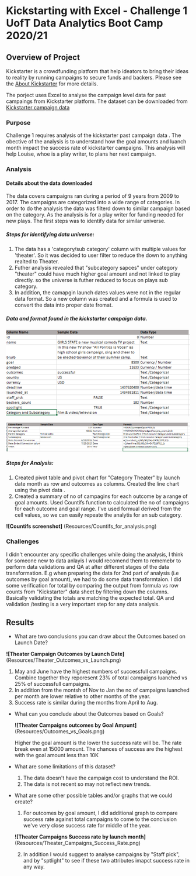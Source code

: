 # Kickstarting with Excel - Challenge 1 UofT Data Analytics Boot Camp 2020/21

## Overview of Project
Kickstarter is a crowdfunding platform that help ideators to bring their ideas to reality by running campaigns to secure funds and backers. 
Please see the [About Kickstarter](https://www.kickstarter.com/about?ref=global-footer) for more details.

The porject uses Excel to analyse the campaign level data for past campaings from  Kickstarter  platform.
The dataset can be downloaded from [Kickstarter campaign data](https://2u-data-curriculum-team.s3.amazonaws.com/dataviz-online/module_1/data-1-1-3-StarterBook.xlsx)

### Purpose
Challenge 1 requires analysis of the kickstarter past campaign data . The obective of the analysis is to understand how the goal amounts and luanch month impact the success rate of kickstarter campaigns. This analysis will help Louise, whoe is a play writer, to plans her next campaign.

### Analysis

#### Details about the data downloaded
The data covers campaigns ran during a period of 9 years from 2009 to 2017. The campaigns are categorized into a wide range of categories. In order to do the analysis the data was filterd down to similar campaign based on the category. As the analysis is for a play writer for funding needed for new plays. The first steps was to identify data for similar universe. 
##### Steps for identifying data universe:

1. The data has a 'category/sub category' column with multiple values for 'theater'. So it was decided to user filter to reduce the down to anything realted to Theater.
2. Futher analysis revealed that "subcategory sapces" under category "theater" could have much higher goal amount and not linked to play directly. so the universe is futher reduced to focus on plays sub category.
3. In addition, the camapgin launch dates values were not in the regular data format. So a new column was created and a formula is used to convert the data into proper date fromat. 

##### Data and format found in the kickstarter campaign data.
![Data dictionary for campapign data](Resources/Kickstarter_campaign_data_dictionary.png)

![Additional columns created for analysis](Resources/calculated_columns.png)

##### Steps for Analysis:

1. Created pivot table and pivot chart for "Category Theater" by launch date month as row and outcomes as columns. Created the line chart using the pivot data .
2. Created a summary of no of campagins for each outcome by a range of goal amounts. Used Countifs function to calculated the no of campaigns for each outcome and goal range. I've used formual derived from the cell values, so we can easily repeate the analytis for an sub category.

**![Countifs screenshot]**
(Resources/Countifs_for_analysis.png)

### Challenges

I didn't encounter any specific challenges while doing the analysis, I think for someone new to data anlayis I would recomend them to rememebr to perform data validations and QA at after different stages of the data transformation.
E.g when preparing the data for 2nd part of analysis (i.e outcomes by goal amount), we had to do some data transformtaion. I did some verification for total by comparing the output from formula vs  row counts from "Kickstarter" data sheet by filtering down the columns. Basically validating the totals are matching the expected total.
QA and validation /testing is a very important step for any data analysis.

## Results

- What are two conclusions you can draw about the Outcomes based on Launch Date?

**![Theater Campaign Outcomes by Launch Date]**
(Resources/Theater_Outcomes_vs_Launch.png)

  1. May and June have the highest numbers of successfull campaigns. Combine together they reporesent 23% of total campaigns luanched vs 25% of successfull campaigns.
  2. In addition from the montsh of Nov to Jan the no of campaigns luanched per month are lower relative to other months of the year. 
  3. Success rate is similar during the months from April to Aug. 


- What can you conclude about the Outcomes based on Goals?

   **![Theater Campaigns outcomes by Goal Ampunt]**
   (Resources/Outcomes_vs_Goals.png)
    
    Higher the goal amount is the lower the success rate will be. The rate break even at 15000 amount. The chances of success are the highest with the goal amount less than 10K
  
- What are some limitations of this dataset?
  1. The data doesn't have the campaign cost to understand the ROI.
  2. The data is not recent so may not reflect new trends.
  
- What are some other possible tables and/or graphs that we could create?
  1. For outcomes by goal amount, I did additional graph to compare success rate against total campaigns to come to the conclusion we've very close success rate for middle of the year.
  
  **![Theater Campaigns Success rate by launch month]**
  (Resources/Theater_Campaigns_Success_Rate.png)
  
  2. In addition I would suggest to analyse campaigns by "Staff pick", and by "sptlight" to see if these two attributes imapct success rate in any way.
  
